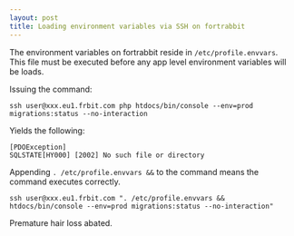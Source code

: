 ```yaml
---
layout: post
title: Loading environment variables via SSH on fortrabbit
---
```


The environment variables on fortrabbit reside in `/etc/profile.envvars`. This file must be executed before any app
level environment variables will be loads.

Issuing the command:

`ssh user@xxx.eu1.frbit.com php htdocs/bin/console --env=prod migrations:status --no-interaction`

Yields the following:

`[PDOException]`<br />
`SQLSTATE[HY000] [2002] No such file or directory`

Appending `. /etc/profile.envvars &&` to the command means the command executes correctly.

`ssh user@xxx.eu1.frbit.com ". /etc/profile.envvars && htdocs/bin/console --env=prod migrations:status --no-interaction"`

Premature hair loss abated.